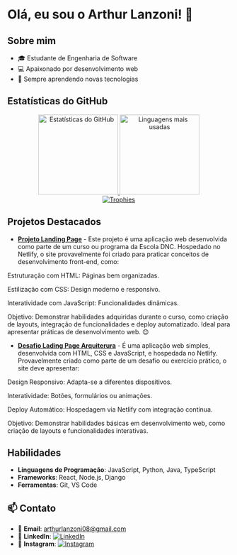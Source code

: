 # Olá, eu sou o Arthur Lanzoni! 👋

## Sobre mim

- 🎓 Estudante de Engenharia de Software
- 💻 Apaixonado por desenvolvimento web
- 🚀 Sempre aprendendo novas tecnologias

## Estatísticas do GitHub

<div align="center">
  <a href="https://github.com/Lanzoni15">
    <img height="180em" src="https://github-readme-stats.vercel.app/api?username=Lanzoni15&show_icons=true&theme=algolia&include_all_commits=true&count_private=true" alt="Estatísticas do GitHub"/>
    <img height="180em" src="https://github-readme-stats.vercel.app/api/top-langs/?username=Lanzoni15&layout=compact&theme=blue-green" alt="Linguagens mais usadas"/>
  </a>
</div>

<div align="center">
  <a href="https://github.com/Lanzoni15">
    <img src="https://github-profile-trophy.vercel.app/?username=Lanzoni15&theme=algolia&row=2&column=3" alt="Trophies"/>
  </a>
</div>

## Projetos Destacados

- [**Projeto Landing Page**]([https://github.com/Lanzoni15/projeto1](https://github.com/Lanzoni15/projeto-landing-page)) - Este projeto é uma aplicação web desenvolvida como parte de um curso ou programa da Escola DNC. Hospedado no Netlify, o site provavelmente foi criado para praticar conceitos de desenvolvimento front-end, como:

Estruturação com HTML: Páginas bem organizadas.

Estilização com CSS: Design moderno e responsivo.

Interatividade com JavaScript: Funcionalidades dinâmicas.

Objetivo:
Demonstrar habilidades adquiridas durante o curso, como criação de layouts, integração de funcionalidades e deploy automatizado. Ideal para apresentar práticas de desenvolvimento web. 😊

- [**Desafio Lading Page Arquiterura**]([https://github.com/Lanzoni15/projeto2](https://github.com/Lanzoni15/RID195551_Desafio01)) - É uma aplicação web simples, desenvolvida com HTML, CSS e JavaScript, e hospedada no Netlify. Provavelmente criado como parte de um desafio ou exercício prático, o site deve apresentar:

Design Responsivo: Adapta-se a diferentes dispositivos.

Interatividade: Botões, formulários ou animações.

Deploy Automático: Hospedagem via Netlify com integração contínua.

Objetivo:
Demonstrar habilidades básicas em desenvolvimento web, como criação de layouts e funcionalidades interativas.

## Habilidades

- **Linguagens de Programação**: JavaScript, Python, Java, TypeScript
- **Frameworks**: React, Node.js, Django
- **Ferramentas**: Git, VS Code

## 📫 Contato

- 📧 **Email**: [arthurlanzoni08@gmail.com](mailto:arthurlanzoni08@gmail.com)
- 💼 **LinkedIn**: [![LinkedIn](https://img.shields.io/badge/LinkedIn-0077B5?style=for-the-badge&logo=linkedin&logoColor=white)](https://www.linkedin.com/in/arthur-lanzoni-a838b721a/)
- 📸 **Instagram**: [![Instagram](https://img.shields.io/badge/Instagram-E4405F?style=for-the-badge&logo=instagram&logoColor=white)](https://www.instagram.com/_.lanzoni/)

